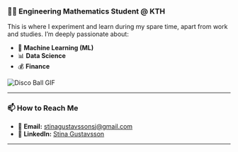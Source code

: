 ### 👩‍🎓 Engineering Mathematics Student @ KTH

This is where I experiment and learn during my spare time, apart from work and studies. I’m deeply passionate about:

- 🤖 **Machine Learning (ML)**
- 📊 **Data Science**
- 💰 **Finance**

![Disco Ball GIF](https://media.giphy.com/media/l0MYt5jPR6QX5pnqM/giphy.gif)

---

### 📫 How to Reach Me

- 📧 **Email:** [stinagustavssonsj@gmail.com](mailto:stinagustavssonsj@gmail.com)
- 💼 **LinkedIn:** [Stina Gustavsson](https://www.linkedin.com/in/stina-gustavsson-32b90a1b0)

---

<!--
**stinagus/stinagus** is a ✨ _special_ ✨ repository because its `README.md` (this file) appears on your GitHub profile.

Here are some ideas to get you started:

- 🔭 I’m currently working on ...
- 🌱 I’m currently learning ...
- 👯 I’m looking to collaborate on ...
- 🤔 I’m looking for help with ...
- 💬 Ask me about ...
- 📫 How to reach me: ...
- 😄 Pronouns: ...
- ⚡ Fun fact: ...
-->
